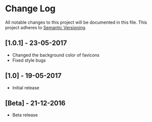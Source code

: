# Change Log
All notable changes to this project will be documented in this file.
This project adheres to [Semantic Versioning](http://semver.org/).

## [1.0.1] - 23-05-2017
- Changed the background color of favicons
- Fixed style bugs

## [1.0] - 19-05-2017
- Initial release

## [Beta] - 21-12-2016
- Beta release
